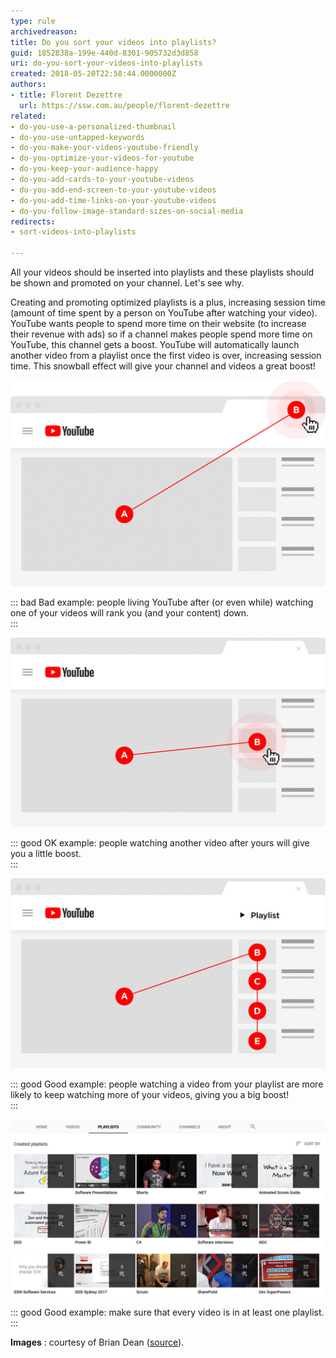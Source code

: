 ```yaml
---
type: rule
archivedreason: 
title: Do you sort your videos into playlists?
guid: 1852838a-199e-440d-8301-905732d3d858
uri: do-you-sort-your-videos-into-playlists
created: 2018-05-20T22:58:44.0000000Z
authors:
- title: Florent Dezettre
  url: https://ssw.com.au/people/florent-dezettre
related:
- do-you-use-a-personalized-thumbnail
- do-you-use-untapped-keywords
- do-you-make-your-videos-youtube-friendly
- do-you-optimize-your-videos-for-youtube
- do-you-keep-your-audience-happy
- do-you-add-cards-to-your-youtube-videos
- do-you-add-end-screen-to-your-youtube-videos
- do-you-add-time-links-on-your-youtube-videos
- do-you-follow-image-standard-sizes-on-social-media
redirects:
- sort-videos-into-playlists

---
```


All your videos should be inserted into playlists and these playlists should be shown and promoted on your channel. Let's see why.

<!--endintro-->

Creating and promoting optimized playlists is a plus, increasing session time (amount of time spent by a person on YouTube after watching your video). YouTube wants people to spend more time on their website (to increase their revenue with ads) so if a channel makes people spend more time on YouTube, this channel gets a boost. YouTube will automatically launch another video from a playlist once the first video is over, increasing session time. This snowball effect will give your channel and videos a great boost!


![](playlist_bad.png) 

::: bad
Bad example: people living YouTube after (or even while) watching one of your videos will rank you (and your content) down.  
:::


![](playlist_ok.png) 

::: good
OK example: people watching another video after yours will give you a little boost.  
:::


![](playlist_good.png) 

::: good
Good example: people watching a video from your playlist are more likely to keep watching more of your videos, giving you a big boost!  
:::


![](playlist_good_sswtv.png) 

::: good
Good example: make sure that every video is in at least one playlist.  
:::

 **Images** : courtesy of Brian Dean ([source](https://backlinko.com/grow-youtube-channel)).
